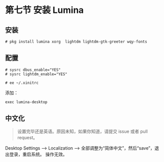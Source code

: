 # 第七节 安装 Lumina

## 安装

```
# pkg install lumina xorg  lightdm lightdm-gtk-greeter wqy-fonts 
```

## 配置

```
# sysrc dbus_enable="YES"
# sysrc lightdm_enable="YES"
```

```
# ee ~/.xinitrc
```

添加：

```
exec lumina-desktop
```

## 中文化

>设置完毕还是英语。原因未知，如果你知道，请提交 issue 或者 pull request。

Desktop Settings ——> Localization ——> 全部调整为“简体中文”，然后“save”，退出登录，重启系统。 操作无效。

